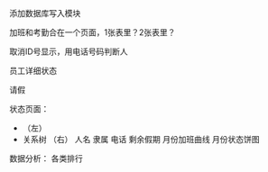 添加数据库写入模块

加班和考勤合在一个页面，1张表里？2张表里？

取消ID号显示，用电话号码判断人

员工详细状态

请假

状态页面：
   * （左）
   * 关系树
    （右）
    人名
    隶属
    电话
    剩余假期
    月份加班曲线
    月份状态饼图

数据分析：
    各类排行